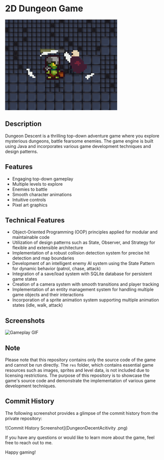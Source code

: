 # 2D Dungeon Game


![Game Screenshot](DungeonDecentScreen.png)

## Description

Dungeon Descent is a thrilling top-down adventure game where you explore mysterious dungeons, battle fearsome enemies. The game engine is built using Java and incorporates various game development techniques and design patterns.

## Features

- Engaging top-down gameplay
- Multiple levels to explore
- Enemies to battle
- Smooth character animations
- Intuitive controls
- Pixel art graphics

## Technical Features

- Object-Oriented Programming (OOP) principles applied for modular and maintainable code
- Utilization of design patterns such as State, Observer, and Strategy for flexible and extensible architecture
- Implementation of a robust collision detection system for precise hit detection and map boundaries
- Development of an intelligent enemy AI system using the State Pattern for dynamic behavior (patrol, chase, attack)
- Integration of a save/load system with SQLite database for persistent game states
- Creation of a camera system with smooth transitions and player tracking
- Implementation of an entity management system for handling multiple game objects and their interactions
- Incorporation of a sprite animation system supporting multiple animation states (idle, walk, attack)

## Screenshots

![Gameplay GIF](DungeonDecentGif.gif)

## Note

Please note that this repository contains only the source code of the game and cannot be run directly. The `res` folder, which contains essential game resources such as images, sprites and level data, is not included due to licensing restrictions. The purpose of this repository is to showcase the game's source code and demonstrate the implementation of various game development techniques.

## Commit History

The following screenshot provides a glimpse of the commit history from the private repository:

![Commit History Screenshot](DungeonDecentAcitivity .png)

If you have any questions or would like to learn more about the game, feel free to reach out to me.

Happy gaming!
